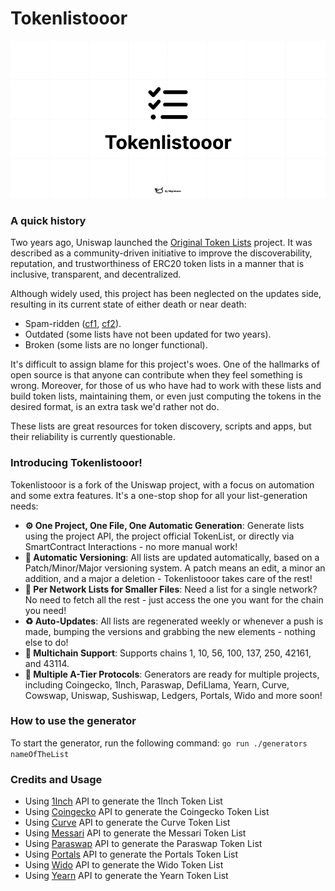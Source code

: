 # Tokenlistooor

![.github/og.png](.github/og.png)

### A quick history
Two years ago, Uniswap launched the [Original Token Lists](https://tokenlists.org/) project. It was described as a community-driven initiative to improve the discoverability, reputation, and trustworthiness of ERC20 token lists in a manner that is inclusive, transparent, and decentralized.

Although widely used, this project has been neglected on the updates side, resulting in its current state of either death or near death: 
- Spam-ridden ([cf1](https://github.com/Uniswap/token-lists/issues), [cf2](https://github.com/Uniswap/tokenlists-org/issues)).
- Outdated (some lists have not been updated for two years).
- Broken (some lists are no longer functional).

It's difficult to assign blame for this project's woes. One of the hallmarks of open source is that anyone can contribute when they feel something is wrong. Moreover, for those of us who have had to work with these lists and build token lists, maintaining them, or even just computing the tokens in the desired format, is an extra task we'd rather not do.

These lists are great resources for token discovery, scripts and apps, but their reliability is currently questionable.

### Introducing Tokenlistooor!
Tokenlistooor is a fork of the Uniswap project, with a focus on automation and some extra features. It's a one-stop shop for all your list-generation needs:
- **⚙ One Project, One File, One Automatic Generation**: Generate lists using the project API, the project official TokenList, or directly via SmartContract Interactions - no more manual work!
- **📝 Automatic Versioning**: All lists are updated automatically, based on a Patch/Minor/Major versioning system. A patch means an edit, a minor an addition, and a major a deletion - Tokenlistooor takes care of the rest!
- **🔎 Per Network Lists for Smaller Files**: Need a list for a single network? No need to fetch all the rest - just access the one you want for the chain you need!
- **♻️ Auto-Updates**: All lists are regenerated weekly or whenever a push is made, bumping the versions and grabbing the new elements - nothing else to do!
- **🔗 Multichain Support**: Supports chains 1, 10, 56, 100, 137, 250, 42161, and 43114.
- **🦄 Multiple A-Tier Protocols**: Generators are ready for multiple projects, including Coingecko, 1Inch, Paraswap, DefiLlama, Yearn, Curve, Cowswap, Uniswap, Sushiswap, Ledgers, Portals, Wido and more soon!


### How to use the generator
To start the generator, run the following command:
`go run ./generators nameOfTheList`

### Credits and Usage
- Using [1Inch](https://1inch.io/) API to generate the 1Inch Token List
- Using [Coingecko](https://www.coingecko.com/) API to generate the Coingecko Token List
- Using [Curve](https://curve.fi/) API to generate the Curve Token List
- Using [Messari](https://messari.io) API to generate the Messari Token List
- Using [Paraswap](https://www.paraswap.io/) API to generate the Paraswap Token List
- Using [Portals](https://portals.fi/) API to generate the Portals Token List
- Using [Wido](https://www.joinwido.com/) API to generate the Wido Token List
- Using [Yearn](https://yearn.fi) API to generate the Yearn Token List
